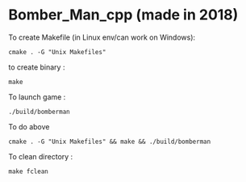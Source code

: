 # Bomber_Man_cpp (made in 2018)

To create Makefile (in Linux env/can work on Windows):

    cmake . -G "Unix Makefiles"

to create binary :

    make

To launch game :

    ./build/bomberman

To do above

    cmake . -G "Unix Makefiles" && make && ./build/bomberman

To clean directory :

    make fclean
